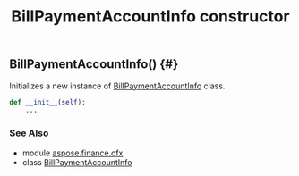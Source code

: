 ﻿---
title: BillPaymentAccountInfo constructor
second_title: Aspose.Finance for Python via .NET API References
description: 
type: docs
weight: 10
url: /python-net/aspose.finance.ofx/billpaymentaccountinfo/__init__/
is_root: false
---

## BillPaymentAccountInfo() {#}

Initializes a new instance of [BillPaymentAccountInfo](/finance/python-net/aspose.finance.ofx/billpaymentaccountinfo) class.



```python
def __init__(self):
    ...
```





### See Also
* module [aspose.finance.ofx](../../)
* class [BillPaymentAccountInfo](/finance/python-net/aspose.finance.ofx/billpaymentaccountinfo)
